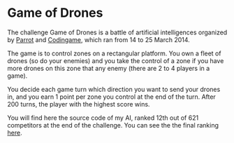 Game of Drones
============

The challenge Game of Drones is a battle of artificial intelligences organized by [Parrot](http://www.parrot.com) and [Codingame](http://www.codingame.com), which ran from 14 to 25 March 2014.

The game is to control zones on a rectangular platform. You own a fleet of drones (so do your enemies) and you take the control of a zone if you have more drones on this zone that any enemy (there are 2 to 4 players in a game).

You decide each game turn which direction you want to send your drones in, and you earn 1 point per zone you control at the end of the turn. After 200 turns, the player with the highest score wins.

You will find here the source code of my AI, ranked 12th out of 621 competitors at the end of the challenge. You can see the the final ranking [here](http://www.codingame.com/cg/#!challenge:parrot).
